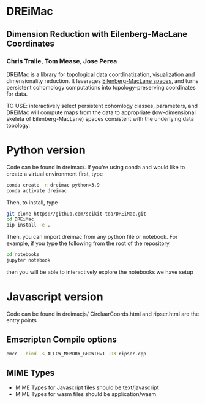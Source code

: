 # DREiMac
## Dimension Reduction with Eilenberg-MacLane Coordinates
### Chris Tralie, Tom Mease, Jose Perea

DREiMac is a library for topological data coordinatization, visualization and dimensionality reduction. 
It leverages [Eilenberg-MacLane spaces](https://en.wikipedia.org/wiki/Eilenberg%E2%80%93MacLane_space#Bijection_between_homotopy_classes_of_maps_and_cohomology), and turns persistent cohomology computations 
into topology-preserving coordinates for data.

TO USE: interactively select persistent cohomlogy classes,  parameters, and DREiMac will compute maps from the data to appropriate (low-dimensional skeleta of Eilenberg-MacLane) spaces consistent with the underlying data topology.

# Python version

Code can be found in dreimac/.  If you're using conda and would like to create a virtual environment first, type
~~~~~ bash
conda create -n dreimac python=3.9
conda activate dreimac
~~~~~

Then, to install, type
~~~~~ bash
git clone https://github.com/scikit-tda/DREiMac.git
cd DREiMac
pip install -e .
~~~~~

Then, you can import dreimac from any python file or notebook.  For example, if you type the following from the root of the repository
~~~~~ bash
cd notebooks
jupyter notebook
~~~~~

then you will be able to interactively explore the notebooks we have setup


# Javascript version

Code can be found in dreimacjs/
CircluarCoords.html and ripser.html are the entry points

## Emscripten Compile options

~~~~~ bash
emcc --bind -s ALLOW_MEMORY_GROWTH=1 -O3 ripser.cpp
~~~~~

## MIME Types
* MIME Types for Javascript files should be text/javascript
* MIME Types for wasm files should be application/wasm
